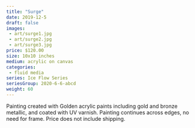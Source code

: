 ```yaml
---
title: "Surge"
date: 2019-12-5
draft: false
images:
 - art/surge1.jpg
 - art/surge2.jpg
 - art/surge3.jpg
price: $120.00
size: 10x10 inches
medium: acrylic on canvas
categories:
 - fluid media
series: Ice Flow Series
seriesGroup: 2020-6-6-abcd
weight: 60
---
```


Painting created with Golden acrylic paints including gold and bronze metallic, and coated with UV varnish. Painting continues across edges, no need for frame. Price does not include shipping.
